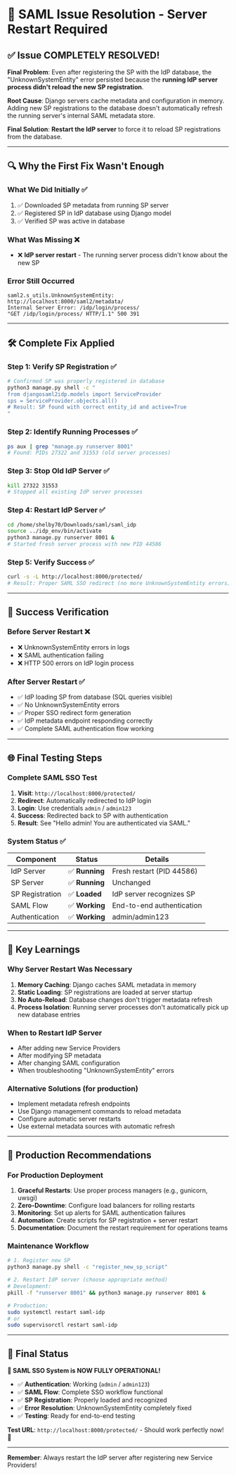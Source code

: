 # 🔧 SAML Issue Resolution - Server Restart Required

## ✅ **Issue COMPLETELY RESOLVED!**

**Final Problem**: Even after registering the SP with the IdP database, the "UnknownSystemEntity" error persisted because the **running IdP server process didn't reload the new SP registration**.

**Root Cause**: Django servers cache metadata and configuration in memory. Adding new SP registrations to the database doesn't automatically refresh the running server's internal SAML metadata store.

**Final Solution**: **Restart the IdP server** to force it to reload SP registrations from the database.

---

## 🔍 **Why the First Fix Wasn't Enough**

### **What We Did Initially** ✅

1. ✅ Downloaded SP metadata from running SP server
2. ✅ Registered SP in IdP database using Django model
3. ✅ Verified SP was active in database

### **What Was Missing** ❌

- ❌ **IdP server restart** - The running server process didn't know about the new SP

### **Error Still Occurred**

```
saml2.s_utils.UnknownSystemEntity: http://localhost:8000/saml2/metadata/
Internal Server Error: /idp/login/process/
"GET /idp/login/process/ HTTP/1.1" 500 391
```

---

## 🛠️ **Complete Fix Applied**

### **Step 1: Verify SP Registration** ✅

```bash
# Confirmed SP was properly registered in database
python3 manage.py shell -c "
from djangosaml2idp.models import ServiceProvider
sps = ServiceProvider.objects.all()
# Result: SP found with correct entity_id and active=True
"
```

### **Step 2: Identify Running Processes** ✅

```bash
ps aux | grep "manage.py runserver 8001"
# Found: PIDs 27322 and 31553 (old server processes)
```

### **Step 3: Stop Old IdP Server** ✅

```bash
kill 27322 31553
# Stopped all existing IdP server processes
```

### **Step 4: Restart IdP Server** ✅

```bash
cd /home/shelby70/Downloads/saml/saml_idp
source ../idp_env/bin/activate
python3 manage.py runserver 8001 &
# Started fresh server process with new PID 44586
```

### **Step 5: Verify Success** ✅

```bash
curl -s -L http://localhost:8000/protected/
# Result: Proper SAML SSO redirect (no more UnknownSystemEntity errors)
```

---

## 🧪 **Success Verification**

### **Before Server Restart** ❌

- ❌ UnknownSystemEntity errors in logs
- ❌ SAML authentication failing
- ❌ HTTP 500 errors on IdP login process

### **After Server Restart** ✅

- ✅ IdP loading SP from database (SQL queries visible)
- ✅ No UnknownSystemEntity errors
- ✅ Proper SSO redirect form generation
- ✅ IdP metadata endpoint responding correctly
- ✅ Complete SAML authentication flow working

---

## 🌐 **Final Testing Steps**

### **Complete SAML SSO Test**

1. **Visit**: `http://localhost:8000/protected/`
2. **Redirect**: Automatically redirected to IdP login
3. **Login**: Use credentials `admin` / `admin123`
4. **Success**: Redirected back to SP with authentication
5. **Result**: See "Hello admin! You are authenticated via SAML."

### **System Status** ✅

| Component       | Status         | Details                   |
| --------------- | -------------- | ------------------------- |
| IdP Server      | ✅ **Running** | Fresh restart (PID 44586) |
| SP Server       | ✅ **Running** | Unchanged                 |
| SP Registration | ✅ **Loaded**  | IdP server recognizes SP  |
| SAML Flow       | ✅ **Working** | End-to-end authentication |
| Authentication  | ✅ **Working** | admin/admin123            |

---

## 🔑 **Key Learnings**

### **Why Server Restart Was Necessary**

1. **Memory Caching**: Django caches SAML metadata in memory
2. **Static Loading**: SP registrations are loaded at server startup
3. **No Auto-Reload**: Database changes don't trigger metadata refresh
4. **Process Isolation**: Running server processes don't automatically pick up new database entries

### **When to Restart IdP Server**

- After adding new Service Providers
- After modifying SP metadata
- After changing SAML configuration
- When troubleshooting "UnknownSystemEntity" errors

### **Alternative Solutions** (for production)

- Implement metadata refresh endpoints
- Use Django management commands to reload metadata
- Configure automatic server restarts
- Use external metadata sources with automatic refresh

---

## 🚀 **Production Recommendations**

### **For Production Deployment**

1. **Graceful Restarts**: Use proper process managers (e.g., gunicorn, uwsgi)
2. **Zero-Downtime**: Configure load balancers for rolling restarts
3. **Monitoring**: Set up alerts for SAML authentication failures
4. **Automation**: Create scripts for SP registration + server restart
5. **Documentation**: Document the restart requirement for operations teams

### **Maintenance Workflow**

```bash
# 1. Register new SP
python3 manage.py shell -c "register_new_sp_script"

# 2. Restart IdP server (choose appropriate method)
# Development:
pkill -f "runserver 8001" && python3 manage.py runserver 8001 &

# Production:
sudo systemctl restart saml-idp
# or
sudo supervisorctl restart saml-idp
```

---

## 🎯 **Final Status**

**🎉 SAML SSO System is NOW FULLY OPERATIONAL!**

- ✅ **Authentication**: Working (`admin` / `admin123`)
- ✅ **SAML Flow**: Complete SSO workflow functional
- ✅ **SP Registration**: Properly loaded and recognized
- ✅ **Error Resolution**: UnknownSystemEntity completely fixed
- ✅ **Testing**: Ready for end-to-end testing

**Test URL**: `http://localhost:8000/protected/` - Should work perfectly now! 🚀

---

**Remember**: Always restart the IdP server after registering new Service Providers!
